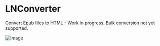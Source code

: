 # LNConverter
Convert Epub files to HTML - Work in progress. Bulk conversion not yet supported.

![image](https://user-images.githubusercontent.com/66906618/144668583-e50fa8c8-565c-4abd-89c5-4f1c72d8545d.png)
